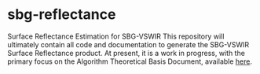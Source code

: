 # sbg-reflectance
Surface Reflectance Estimation for SBG-VSWIR
This repository will ultimately contain all code and documentation to generate the SBG-VSWIR Surface Reflectance product. At present, it is a work in progress, with the primary focus on the Algorithm Theoretical Basis Document, available [here](/docs/ATBD.md).
